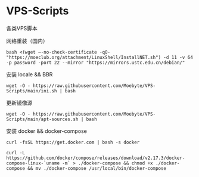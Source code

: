 # VPS-Scripts
 各类VPS脚本

网络重装（国内）
```
bash <(wget –-no-check-certificate -qO- "https://moeclub.org/attachment/LinuxShell/InstallNET.sh") -d 11 -v 64 -p password -port 22 --mirror "https://mirrors.ustc.edu.cn/debian/"
```
安装 locale && BBR
```
wget -O - https://raw.githubusercontent.com/Moebyte/VPS-Scripts/main/ini.sh | bash
```
更新镜像源
```
wget -O - https://raw.githubusercontent.com/Moebyte/VPS-Scripts/main/apt-sources.sh | bash
```

安装 docker && docker-compose
```
curl -fsSL https://get.docker.com | bash -s docker
```
```
curl -L https://github.com/docker/compose/releases/download/v2.17.3/docker-compose-linux-`uname -m` > ./docker-compose && chmod +x ./docker-compose && mv ./docker-compose /usr/local/bin/docker-compose
```
